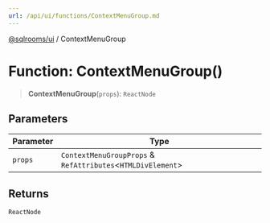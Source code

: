 ```yaml
---
url: /api/ui/functions/ContextMenuGroup.md
---
```

[@sqlrooms/ui](../index.md) / ContextMenuGroup

# Function: ContextMenuGroup()

> **ContextMenuGroup**(`props`): `ReactNode`

## Parameters

| Parameter | Type |
| ------ | ------ |
| `props` | `ContextMenuGroupProps` & `RefAttributes`<`HTMLDivElement`> |

## Returns

`ReactNode`
